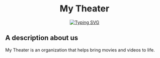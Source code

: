 <div align="center">

# My Theater

[![Typing SVG](https://readme-typing-svg.demolab.com?font=Fira+Code&pause=1000&color=F70000&center=true&vCenter=true&width=435&lines=%F0%9F%93%BA+Watch+Anything;%F0%9F%8D%BF+Share+Anything;%E2%9A%A1+Fast+Response;%F0%9F%95%92+On+Time)](https://git.io/typing-svg)

</div>

## A description about us

My Theater is an organization that helps bring movies and videos to life.
